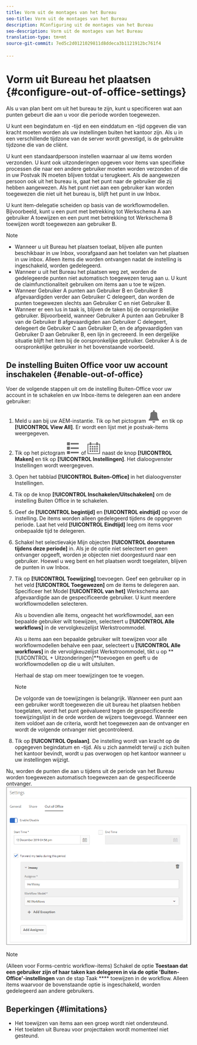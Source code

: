 ```yaml
---
title: Vorm uit de montages van het Bureau
seo-title: Vorm uit de montages van het Bureau
description: RConfiguring uit de montages van het Bureau
seo-description: Vorm uit de montages van het Bureau
translation-type: tm+mt
source-git-commit: 7ed5c2d0121029811d8ddeca3b1121912bc761f4

---
```




# Vorm uit Bureau het plaatsen {#configure-out-of-office-settings}

Als u van plan bent om uit het bureau te zijn, kunt u specificeren wat aan punten gebeurt die aan u voor die periode worden toegewezen.

U kunt een begindatum en -tijd en een einddatum en -tijd opgeven die van kracht moeten worden als uw instellingen buiten het kantoor zijn. Als u in een verschillende tijdzone van de server wordt gevestigd, is de gebruikte tijdzone die van de cliënt.

U kunt een standaardpersoon instellen waarnaar al uw items worden verzonden. U kunt ook uitzonderingen opgeven voor items van specifieke processen die naar een andere gebruiker moeten worden verzonden of die in uw Postvak IN moeten blijven totdat u terugkeert. Als de aangewezen persoon ook uit het bureau is, gaat het punt naar de gebruiker die zij hebben aangewezen. Als het punt niet aan een gebruiker kan worden toegewezen die niet uit het bureau is, blijft het punt in uw Inbox.

U kunt item-delegatie scheiden op basis van de workflowmodellen. Bijvoorbeeld, kunt u een punt met betrekking tot Werkschema A aan gebruiker A toewijzen en een punt met betrekking tot Werkschema B toewijzen wordt toegewezen aan gebruiker B.


>[!NOTE]
>
> * Wanneer u uit Bureau het plaatsen toelaat, blijven alle punten beschikbaar in uw Inbox, voorafgaand aan het toelaten van het plaatsen in uw inbox. Alleen items die worden ontvangen nadat de instelling is ingeschakeld, worden gedelegeerd.
> * Wanneer u uit het Bureau het plaatsen weg zet, worden de gedelegeerde punten niet automatisch toegewezen terug aan u. U kunt de claimfunctionaliteit gebruiken om items aan u toe te wijzen.
> * Wanneer Gebruiker A punten aan Gebruiker B en Gebruiker B afgevaardigden verder aan Gebruiker C delegeert, dan worden de punten toegewezen slechts aan Gebruiker C en niet Gebruiker B.
> * Wanneer er een lus in taak is, blijven de taken bij de oorspronkelijke gebruiker. Bijvoorbeeld, wanneer Gebruiker A punten aan Gebruiker B van de Gebruiker B afgevaardigden aan Gebruiker C delegeert, delegeert de Gebruiker C aan Gebruiker D, en de afgevaardigden van Gebruiker D aan Gebruiker B, een lijn in gecreeerd. In een dergelijke situatie blijft het item bij de oorspronkelijke gebruiker. Gebruiker A is de oorspronkelijke gebruiker in het bovenstaande voorbeeld.


## De instelling Buiten Office voor uw account inschakelen {#enable-out-of-office}

Voer de volgende stappen uit om de instelling Buiten-Office voor uw account in te schakelen en uw Inbox-items te delegeren aan een andere gebruiker:

1. Meld u aan bij uw AEM-instantie. Tik op het pictogram ![Inbox](assets/bell.svg) en tik op **[!UICONTROL View All]**. Er wordt een lijst met je postvak-items weergegeven.
1. Tik op het pictogram ![Weergavekiezer](assets/viewlist.svg) of ![Weergavekiezer](assets/calendar.svg) naast de knop **[!UICONTROL Maken]** en tik op **[!UICONTROL Instellingen]**. Het dialoogvenster Instellingen wordt weergegeven.
1. Open het tabblad **[!UICONTROL Buiten-Office]** in het dialoogvenster Instellingen.
1. Tik op de knop **[!UICONTROL Inschakelen/Uitschakelen]** om de instelling Buiten Office in te schakelen.
1. Geef de **[!UICONTROL begintijd]** en **[!UICONTROL eindtijd]** op voor de instelling. De items worden alleen gedelegeerd tijdens de opgegeven periode. Laat het veld **[!UICONTROL Eindtijd]** leeg om items voor onbepaalde tijd te delegeren.
1. Schakel het selectievakje Mijn objecten **[!UICONTROL doorsturen tijdens deze periode]** in. Als je de optie niet selecteert en geen ontvanger opgeeft, worden je objecten niet doorgestuurd naar een gebruiker. Hoewel u weg bent en het plaatsen wordt toegelaten, blijven de punten in uw Inbox.
1. Tik op **[!UICONTROL Toewijzing]** toevoegen. Geef een gebruiker op in het veld **[!UICONTROL Toegewezen]** om de items te delegeren aan. Specificeer het Model **[!UICONTROL van het]** Werkschema aan afgevaardigde aan de gespecificeerde gebruiker. U kunt meerdere workflowmodellen selecteren.

   Als u bovendien alle items, ongeacht het workflowmodel, aan een bepaalde gebruiker wilt toewijzen, selecteert u **[!UICONTROL Alle workflows]** in de vervolgkeuzelijst Werkstroommodel. <br>

   Als u items aan een bepaalde gebruiker wilt toewijzen voor alle workflowmodellen behalve een paar, selecteert u **[!UICONTROL Alle workflows]** in de vervolgkeuzelijst Werkstroommodel, tikt u op **[!UICONTROL + Uitzonderingen]**toevoegen en geeft u de workflowmodellen op die u wilt uitsluiten.
   <br>

   Herhaal de stap om meer toewijzingen toe te voegen. <br>

   >[!NOTE]
   >De volgorde van de toewijzingen is belangrijk. Wanneer een punt aan een gebruiker wordt toegewezen die uit bureau het plaatsen hebben toegelaten, wordt het punt geëvalueerd tegen de gespecificeerde toewijzingslijst in de orde worden de wijzers toegevoegd. Wanneer een item voldoet aan de criteria, wordt het toegewezen aan de ontvanger en wordt de volgende ontvanger niet gecontroleerd.

1. Tik op **[!UICONTROL Opslaan]**. De instelling wordt van kracht op de opgegeven begindatum en -tijd. Als u zich aanmeldt terwijl u zich buiten het kantoor bevindt, wordt u pas overwogen op het kantoor wanneer u uw instellingen wijzigt.

Nu, worden de punten die aan u tijdens uit de periode van het Bureau worden toegewezen automatisch toegewezen aan de gespecificeerde ontvanger.\
![Buiten kantoor](assets/out-of-office.png)

>[!NOTE]
>(Alleen voor Forms-centric workflow-items) Schakel de optie **Toestaan dat een gebruiker zijn of haar taken kan delegeren in via de optie &#39;Buiten-Office&#39;-instellingen** van de stap Taak **** toewijzen in de workflow. Alleen items waarvoor de bovenstaande optie is ingeschakeld, worden gedelegeerd aan andere gebruikers.

## Beperkingen {#limitations}

* Het toewijzen van items aan een groep wordt niet ondersteund.
* Het toelaten uit Bureau voor projecttaken wordt momenteel niet gesteund.
